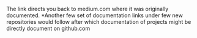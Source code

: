 The link directs you back to medium.com where it was originally documented. 
*Another few set of documentation links under few new repositories would follow after which documentation of projects might be directly document on github.com
